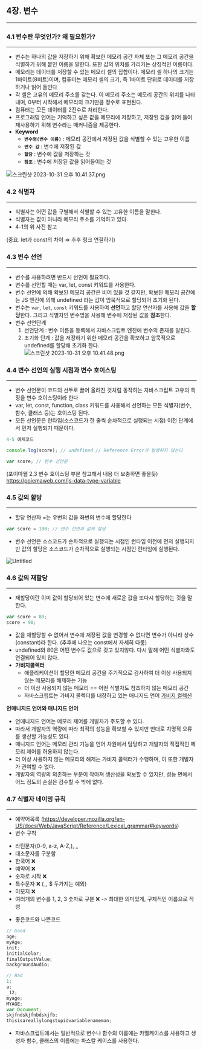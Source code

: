 ## 4장. 변수

---

### 4.1 변수란 무엇인가? 왜 필요한가?

---

-   변수는 하나의 값을 저장하기 위해 확보한 메모리 공간 자체 또는 그 메모리 공간을 식별하기 위해 붙인 이름을 말한다. 또한 값의 위치를 가리키는 상징적인 이름이다.
-   메모리는 데이터를 저장할 수 있는 메모리 셀의 집합이다. 메모리 셀 하나의 크기는 1바이트(8비트)이며, 컴퓨터는 메모리 셀의 크기, 즉 1바이트 단위로 데이터를 저장하거나 읽어 들인다
-   각 셀은 고유의 메모리 주소를 갖는다. 이 메모리 주소는 메모리 공간의 위치를 나타내며, 0부터 시작해서 메모리의 크기만큼 정수로 표현된다.
-   컴퓨터는 모든 데이터를 2진수로 처리한다.
-   프로그래밍 언어는 기억하고 싶은 값을 메모리에 저장하고, 저장된 값을 읽어 들여 재사용하기 위해 변수라는 매커니즘을 제공한다.
-   **Keyword**
    -   **`변수명(변수 이름)`** : 메모리 공간에서 저장된 값을 식별할 수 있는 고유한 이름
    -   **`변수 값`** : 변수에 저장된 값
    -   **`할당`** : 변수에 값을 저장하는 것
    -   **`참조`** : 변수에 저장된 값을 읽어들이는 것

![스크린샷 2023-10-31 오후 10.41.37.png](https://prod-files-secure.s3.us-west-2.amazonaws.com/5e3d5881-2c25-47ab-b698-d2b047adb89e/0027072f-c5f9-4fd8-9c56-ee40c75f99f4/%E1%84%89%E1%85%B3%E1%84%8F%E1%85%B3%E1%84%85%E1%85%B5%E1%86%AB%E1%84%89%E1%85%A3%E1%86%BA_2023-10-31_%E1%84%8B%E1%85%A9%E1%84%92%E1%85%AE_10.41.37.png)

### 4.2 식별자

---

-   식별자는 어떤 값을 구별해서 식별할 수 있는 고유한 이름을 말한다.
-   식별자는 값이 아니라 메모리 주소를 기억하고 있다.
-   4-1의 위 사진 참고

(중요. let과 const의 차이 ⇒ 추후 링크 연결하기)

### 4.3 변수 선언

---

-   변수를 사용하려면 반드시 선언이 필요하다.
-   변수를 선언할 때는 var, let, const 키워드를 사용한다.
-   변수 선언에 의해 확보된 메모리 공간은 비어 있을 것 같지만, 확보된 메모리 공간에는 JS 엔진에 의해 undefined 라는 값이 암묵적으로 할당되어 초기화 된다.
-   변수는 `var`, `let`, `const` 키워드를 사용하여 **선언**하고 할당 연산자를 사용해 값을 **할당**한다. 그리고 식별자인 변수명을 사용해 변수에 저장된 값을 **참조**한다.
-   변수 선언단계
    1. 선언단계 : 변수 이름을 등록해서 자바스크립트 엔진에 변수의 존재를 알린다.
    2. 초기화 단계 : 값을 저장하기 위한 메모리 공간을 확보하고 암묵적으로 undefined를 할당해 초기화 한다.
    ![스크린샷 2023-10-31 오후 10.41.48.png](https://prod-files-secure.s3.us-west-2.amazonaws.com/5e3d5881-2c25-47ab-b698-d2b047adb89e/57427cad-7348-4e0f-a603-698cdd452f7b/%E1%84%89%E1%85%B3%E1%84%8F%E1%85%B3%E1%84%85%E1%85%B5%E1%86%AB%E1%84%89%E1%85%A3%E1%86%BA_2023-10-31_%E1%84%8B%E1%85%A9%E1%84%92%E1%85%AE_10.41.48.png)

### 4.4 변수 선언의 실행 시점과 변수 호이스팅

---

-   변수 선언문이 코드의 선두로 끌어 올려진 것처럼 동작하는 자바스크립트 고유의 특징을 변수 호이스팅이라 한다
-   var, let, const, function, class 키워드를 사용해서 선언하는 모든 식별자(변수, 함수, 클래스 등)는 호이스팅 된다.
-   모든 선언문은 런타임(소스코드가 한 줄씩 순차적으로 실행되는 시점) 이전 단계에서 먼저 실행되기 때문이다.

```jsx
4-5 예제코드

console.log(score); // undefined // Reference Error가 발생하지 않는다

var score; // 변수 선언문
```

(포이마웹 2.3 변수 호이스팅 부분 참고해서 내용 더 보충하면 좋을듯)
https://poiemaweb.com/js-data-type-variable

### 4.5 값의 할당

---

-   할당 연산자 =는 우변의 값을 좌변의 변수에 할당한다

```jsx
var score = 100; // 변수 선언과 값의 할당
```

-   변수 선언은 소스코드가 순차적으로 실행되는 시점인 런타임 이전에 먼저 실행되지만 값의 할당은 소스코드가 순차적으로 실행되는 시점인 런타임에 실행된다.

![Untitled](https://s3-us-west-2.amazonaws.com/secure.notion-static.com/fd0d8499-e04f-48fe-85bc-c8f8c91f22a9/Untitled.png)

### 4.6 값의 재할당

---

-   재할당이란 이미 값이 할당되어 있는 변수에 새로운 값을 또다시 할당하는 것을 말한다.

```jsx
var score = 80;
score = 90;
```

-   값을 재할당할 수 없어서 변수에 저장된 값을 변경할 수 없다면 변수가 아니라 상수(constant)라 한다. (추후에 나오는 const에서 자세히 다룸)
-   undefined와 80은 어떤 변수도 값으로 갖고 있지않다. 다시 말해 어떤 식별자와도 연결되어 있지 않다.
-   **가비지콜렉터**
    -   애플리케이션이 할당한 메모리 공간을 주기적으로 검사하여 더 이상 사용되지 않는 메모리를 해제하는 기능
    -   더 이상 사용되지 않는 메모리 == 어떤 식별자도 참조하지 않는 메모리 공간
    -   자바스크립트는 가비지 콜렉터를 내장하고 있는 매니지드 언어
        [가비지 컬렉션](https://ko.javascript.info/garbage-collection)

**언매니지드 언어와 매니지드 언어**

-   언매니지드 언어는 메모리 제어를 개발자가 주도할 수 있다.
-   따라서 개발자의 역량에 따라 최적의 성능을 확보할 수 있지만 반대로 치명적 오류를 생산할 가능성도 있다.
-   매니지드 언어는 메모리 관리 기능을 언어 차원에서 담당하고 개발자의 직접적인 메모리 제어를 허용하지 않는다.
-   더 이상 사용하지 않는 메모리의 해제는 가비지 콜렉터가 수행하며, 이 또한 개발자가 관여할 수 없다.
-   개발자의 역량의 의존하는 부분이 작아져 생산성을 확보할 수 있지만, 성능 면에서 어느 정도의 손실은 감수할 수 밖에 없다.

### 4.7 식별자 네이밍 규칙

---

-   예약어목록 (https://developer.mozilla.org/en-US/docs/Web/JavaScript/Reference/Lexical_grammar#keywords)
-   변수 규칙

*   라틴문자(0-9, a-z, A-Z,), \_
*   대소문자를 구분함
*   한국어 ❌
*   예약어 ❌
*   숫자로 시작 ❌
*   특수문자 ❌ (\_, $ 두가지는 예외)
*   이모지 ❌
*   여러개의 변수를 1, 2, 3 숫자로 구분 ❌ -> 최대한 의미있게, 구체적인 이름으로 작성

-   좋은코드와 나쁜코드

```jsx
// Good
age;
myAge;
init;
initialColor;
finalOutputValue;
backgroundAudio;

// Bad
1;
a;
_12;
myage;
MYAGE;
var Document;
skjfndskjfnbdskjfb;
thisisareallylongstupidvariablenameman;
```

-   자바스크립트에서는 일반적으로 변수나 함수의 이름에는 카멜케이스를 사용하고 생성자 함수, 클래스의 이름에는 파스칼 케이스를 사용한다.
